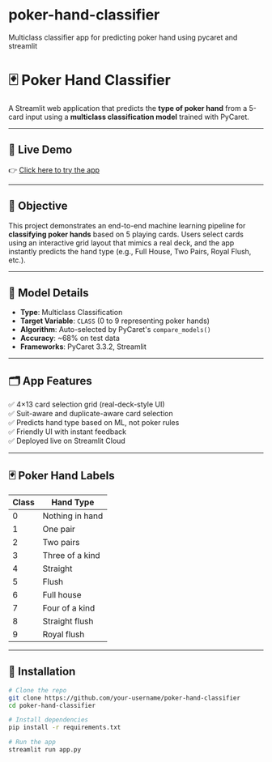 # poker-hand-classifier
Multiclass classifier app for predicting poker hand using pycaret and streamlit

# 🃏 Poker Hand Classifier

A Streamlit web application that predicts the **type of poker hand** from a 5-card input using a **multiclass classification model** trained with PyCaret.

---

## 🚀 Live Demo

👉 [Click here to try the app](https://your-streamlit-app-url.streamlit.app)

---

## 🎯 Objective

This project demonstrates an end-to-end machine learning pipeline for **classifying poker hands** based on 5 playing cards. Users select cards using an interactive grid layout that mimics a real deck, and the app instantly predicts the hand type (e.g., Full House, Two Pairs, Royal Flush, etc.).

---

## 🧠 Model Details

- **Type**: Multiclass Classification
- **Target Variable**: `CLASS` (0 to 9 representing poker hands)
- **Algorithm**: Auto-selected by PyCaret's `compare_models()`
- **Accuracy**: ~68% on test data
- **Frameworks**: PyCaret 3.3.2, Streamlit

---

## 🗂️ App Features

✅ 4×13 card selection grid (real-deck-style UI)  
✅ Suit-aware and duplicate-aware card selection  
✅ Predicts hand type based on ML, not poker rules  
✅ Friendly UI with instant feedback  
✅ Deployed live on Streamlit Cloud

---

## 🃏 Poker Hand Labels

| Class | Hand Type         |
|-------|-------------------|
| 0     | Nothing in hand   |
| 1     | One pair          |
| 2     | Two pairs         |
| 3     | Three of a kind   |
| 4     | Straight          |
| 5     | Flush             |
| 6     | Full house        |
| 7     | Four of a kind    |
| 8     | Straight flush    |
| 9     | Royal flush       |

---

## 🧰 Installation

```bash
# Clone the repo
git clone https://github.com/your-username/poker-hand-classifier
cd poker-hand-classifier

# Install dependencies
pip install -r requirements.txt

# Run the app
streamlit run app.py
